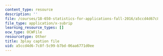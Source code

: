 ```yaml
---
content_type: resource
description: ''
file: /courses/18-650-statistics-for-applications-fall-2016/a5ccd4d67c8f5c99b7bd06aa6771d0ee_k2inA31Gups.vtt
file_type: application/x-subrip
learning_resource_types: []
ocw_type: OCWFile
resourcetype: Other
title: 3play caption file
uid: a5ccd4d6-7c8f-5c99-b7bd-06aa6771d0ee
---
```

